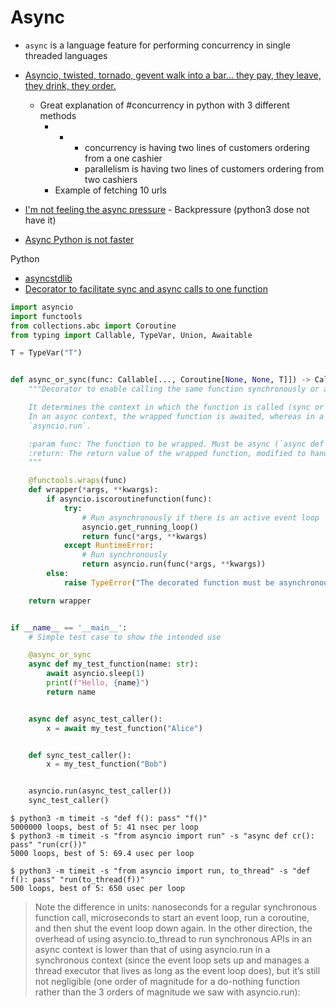 Async
=====

* `async` is a language feature for performing concurrency in single threaded languages

* [Asyncio, twisted, tornado, gevent walk into a bar... they pay, they leave, they drink, they order.](https://www.bitecode.dev/p/asyncio-twisted-tornado-gevent-walk)
    * Great explanation of #concurrency in python with 3 different methods
        * -
            * concurrency is having two lines of customers ordering from a one cashier
            * parallelism is having two lines of customers ordering from two cashiers
        * Example of fetching 10 urls
* [I'm not feeling the async pressure](https://lucumr.pocoo.org/2020/1/1/async-pressure/) - Backpressure (python3 dose not have it)
* [Async Python is not faster](http://calpaterson.com/async-python-is-not-faster.html)


Python
* [asyncstdlib](https://asyncstdlib.readthedocs.io/en/stable/source/api/asynctools.html#async-transforming)
* [Decorator to facilitate sync and async calls to one function](https://discuss.python.org/t/decorator-to-facilitate-sync-and-async-calls-to-one-function/78986)
```python
import asyncio
import functools
from collections.abc import Coroutine
from typing import Callable, TypeVar, Union, Awaitable

T = TypeVar("T")


def async_or_sync(func: Callable[..., Coroutine[None, None, T]]) -> Callable[..., Union[T, Awaitable[T]]]:
    """Decorator to enable calling the same function synchronously or asynchronously.

    It determines the context in which the function is called (sync or async) and runs it appropriately.
    In an async context, the wrapped function is awaited, whereas in a sync context, it is executed using
    `asyncio.run`.

    :param func: The function to be wrapped. Must be async (`async def myfunction(...)`).
    :return: The return value of the wrapped function, modified to handle either synchronous or asynchronous execution.
    """

    @functools.wraps(func)
    def wrapper(*args, **kwargs):
        if asyncio.iscoroutinefunction(func):
            try:
                # Run asynchronously if there is an active event loop
                asyncio.get_running_loop()
                return func(*args, **kwargs)
            except RuntimeError:
                # Run synchronously
                return asyncio.run(func(*args, **kwargs))
        else:
            raise TypeError("The decorated function must be asynchronous.")

    return wrapper


if __name__ == '__main__':
    # Simple test case to show the intended use

    @async_or_sync
    async def my_test_function(name: str):
        await asyncio.sleep(1)
        print(f"Hello, {name}")
        return name


    async def async_test_caller():
        x = await my_test_function("Alice")


    def sync_test_caller():
        x = my_test_function("Bob")


    asyncio.run(async_test_caller())
    sync_test_caller()
```

```
$ python3 -m timeit -s "def f(): pass" "f()"
5000000 loops, best of 5: 41 nsec per loop
$ python3 -m timeit -s "from asyncio import run" -s "async def cr(): pass" "run(cr())"
5000 loops, best of 5: 69.4 usec per loop

$ python3 -m timeit -s "from asyncio import run, to_thread" -s "def f(): pass" "run(to_thread(f))"
500 loops, best of 5: 650 usec per loop
```
> Note the difference in units: nanoseconds for a regular synchronous function call, microseconds to start an event loop, run a coroutine, and then shut the event loop down again.
> In the other direction, the overhead of using asyncio.to_thread to run synchronous APIs in an async context is lower than that of using asyncio.run in a synchronous context (since the event loop sets up and manages a thread executor that lives as long as the event loop does), but it’s still not negligible (one order of magnitude for a do-nothing function rather than the 3 orders of magnitude we saw with asyncio.run):
